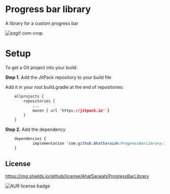 # Progress bar library
A library for a custom progress bar 


![ezgif com-crop](https://user-images.githubusercontent.com/46491791/100002727-a2ee3d80-2dcd-11eb-8840-3d76706ed618.gif)
#  Setup

To get a Git project into your build:

**Step 1.**  Add the JitPack repository to your build file


Add it in your root build.gradle at the end of repositories:

```css
	allprojects {
		repositories {
			...
			maven { url 'https://jitpack.io' }
		}
	}
```
**Step 2.**  Add the dependency

```css
	dependencies {
	        implementation 'com.github.AhatSaraiah:ProgressBarLibrary:Tag'
	}
```

## License

https://img.shields.io/github/license/AhatSaraiah/ProgressBarLibrary
  
![AUR license badge](https://img.shields.io/badge/license-Apache-blue)
